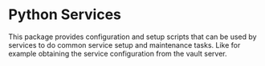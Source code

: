# Python Services

This package provides configuration and setup scripts that can be used by services to do common service setup and maintenance tasks.
Like for example obtaining the service configuration from the vault server.
